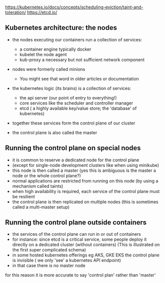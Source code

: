 https://kubernetes.io/docs/concepts/scheduling-eviction/taint-and-toleration/
https://etcd.io/

## Kubernetes architecture: the nodes
- the nodes executing our containers run a collection of services:
  - a container engine typically docker
  - kubelet the node agent
  - kub-proxy a necessary but not sufficient network component

- nodes were formerly called minions
  - You might see that word in older articles or documentation


- the kubernetes logic (its brains) is a collection of services:
  - the api server (our point of entry to everything!)
  - core services like the scheduler and controller manager
  - etcd ( a highly available key/value store; the 'database' of kubernetes)

- together these services form the control plane of our cluster
- the control plane is also called the master

## Running the control plane on special nodes
- it is common to reserve a dedicated node for the control plane
- (except for single-node development clusters like when using minikube)
- this node is then called a master (yes this is ambiguous is the master a node or the whole control plane?)
- normal applications are restricted from running on this node (by using a mechanism called taints)
- when high availability is required, each service of the control plane must be resilient
- the control plane is then replicated on multiple nodes (this is sometimes called a multi-master setup)

## Running the control plane outside containers
- the services of the control plane can run in or out of containers
- for instance: since etcd is a critical service, some people deploy it directly on a dedicated cluster (without containers) (This is illustrated on the first super complicated schema)
- in some hosted kubernetes offerings eg AKS, GKE  EKS the control plane is invisible ( we only 'see' a kubernetes API endpoint)
- in that case there is no master node

for this reason it is more accurate to say 'control plan' rather than 'master'


